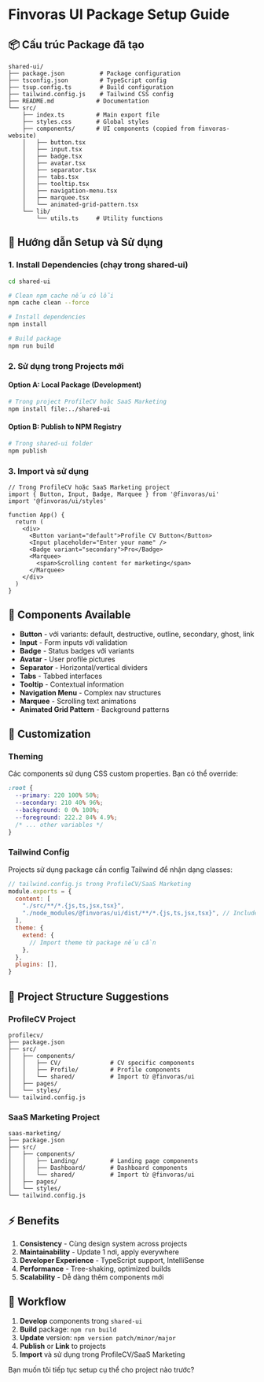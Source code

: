 # Finvoras UI Package Setup Guide

## 📦 Cấu trúc Package đã tạo

```
shared-ui/
├── package.json          # Package configuration
├── tsconfig.json         # TypeScript config
├── tsup.config.ts        # Build configuration  
├── tailwind.config.js    # Tailwind CSS config
├── README.md            # Documentation
└── src/
    ├── index.ts         # Main export file
    ├── styles.css       # Global styles
    ├── components/      # UI components (copied from finvoras-website)
    │   ├── button.tsx
    │   ├── input.tsx
    │   ├── badge.tsx
    │   ├── avatar.tsx
    │   ├── separator.tsx
    │   ├── tabs.tsx
    │   ├── tooltip.tsx
    │   ├── navigation-menu.tsx
    │   ├── marquee.tsx
    │   └── animated-grid-pattern.tsx
    └── lib/
        └── utils.ts     # Utility functions
```

## 🚀 Hướng dẫn Setup và Sử dụng

### 1. Install Dependencies (chạy trong shared-ui)

```bash
cd shared-ui

# Clean npm cache nếu có lỗi
npm cache clean --force

# Install dependencies  
npm install

# Build package
npm run build
```

### 2. Sử dụng trong Projects mới

#### Option A: Local Package (Development)

```bash
# Trong project ProfileCV hoặc SaaS Marketing
npm install file:../shared-ui
```

#### Option B: Publish to NPM Registry

```bash
# Trong shared-ui folder
npm publish
```

### 3. Import và sử dụng

```tsx
// Trong ProfileCV hoặc SaaS Marketing project
import { Button, Input, Badge, Marquee } from '@finvoras/ui'
import '@finvoras/ui/styles'

function App() {
  return (
    <div>
      <Button variant="default">Profile CV Button</Button>
      <Input placeholder="Enter your name" />
      <Badge variant="secondary">Pro</Badge>
      <Marquee>
        <span>Scrolling content for marketing</span>
      </Marquee>
    </div>
  )
}
```

## 🎨 Components Available

- **Button** - với variants: default, destructive, outline, secondary, ghost, link
- **Input** - Form inputs với validation
- **Badge** - Status badges với variants  
- **Avatar** - User profile pictures
- **Separator** - Horizontal/vertical dividers
- **Tabs** - Tabbed interfaces
- **Tooltip** - Contextual information
- **Navigation Menu** - Complex nav structures
- **Marquee** - Scrolling text animations
- **Animated Grid Pattern** - Background patterns

## 🔧 Customization

### Theming

Các components sử dụng CSS custom properties. Bạn có thể override:

```css
:root {
  --primary: 220 100% 50%;
  --secondary: 210 40% 96%;
  --background: 0 0% 100%;
  --foreground: 222.2 84% 4.9%;
  /* ... other variables */
}
```

### Tailwind Config

Projects sử dụng package cần config Tailwind để nhận dạng classes:

```js
// tailwind.config.js trong ProfileCV/SaaS Marketing
module.exports = {
  content: [
    "./src/**/*.{js,ts,jsx,tsx}",
    "./node_modules/@finvoras/ui/dist/**/*.{js,ts,jsx,tsx}", // Include package
  ],
  theme: {
    extend: {
      // Import theme từ package nếu cần
    },
  },
  plugins: [],
}
```

## 📱 Project Structure Suggestions

### ProfileCV Project

```
profilecv/
├── package.json
├── src/
│   ├── components/
│   │   ├── CV/              # CV specific components  
│   │   ├── Profile/         # Profile components
│   │   └── shared/          # Import từ @finvoras/ui
│   ├── pages/
│   └── styles/
└── tailwind.config.js
```

### SaaS Marketing Project  

```
saas-marketing/
├── package.json
├── src/
│   ├── components/
│   │   ├── Landing/         # Landing page components
│   │   ├── Dashboard/       # Dashboard components  
│   │   └── shared/          # Import từ @finvoras/ui
│   ├── pages/
│   └── styles/
└── tailwind.config.js
```

## ⚡ Benefits

1. **Consistency** - Cùng design system across projects
2. **Maintainability** - Update 1 nơi, apply everywhere
3. **Developer Experience** - TypeScript support, IntelliSense
4. **Performance** - Tree-shaking, optimized builds
5. **Scalability** - Dễ dàng thêm components mới

## 🔄 Workflow

1. **Develop** components trong `shared-ui`
2. **Build** package: `npm run build`  
3. **Update** version: `npm version patch/minor/major`
4. **Publish** or **Link** to projects
5. **Import** và sử dụng trong ProfileCV/SaaS Marketing

Bạn muốn tôi tiếp tục setup cụ thể cho project nào trước?
